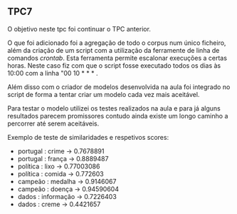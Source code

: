 ## TPC7

O objetivo neste tpc foi continuar o TPC anterior.

O que foi adicionado foi a agregação de todo o corpus num único ficheiro, além da criação de um script com a utilização da ferramente de linha de comandos *crontab*. Esta ferramenta permite escalonar execuções a certas horas. Neste caso fiz com que o script fosse executado todos os dias às 10:00 com a linha "00 10 * * * <path para o script>.

Além disso com o criador de modelos desenvolvida na aula foi integrado no script de forma a tentar criar um modelo cada vez mais aceitável. 

Para testar o modelo utilizei os testes realizados na aula e para já alguns resultados parecem promissores contudo ainda existe um longo caminho a percorrer até serem aceitáveis.

Exemplo de teste de similaridades e respetivos scores:

- portugal : crime -> 0.7678891
- portugal : frança -> 0.8889487
- política : lixo -> 0.77003086
- política : comida -> 0.772603
- campeão : medalha -> 0.9146067
- campeão : doença -> 0.94590604
- dados : informação -> 0.7226403
- dados : creme -> 0.4421657


